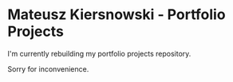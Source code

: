 # Mateusz Kiersnowski - Portfolio Projects
I'm currently rebuilding my portfolio projects repository.

Sorry for inconvenience.
